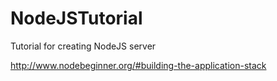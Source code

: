NodeJSTutorial
==============

Tutorial for creating NodeJS server

http://www.nodebeginner.org/#building-the-application-stack
